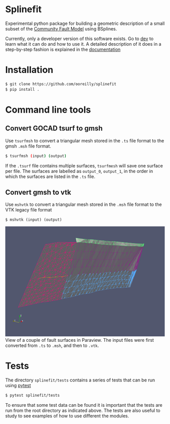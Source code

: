 # Splinefit

Experimental python package for building a geometric description of a small subset of the [Community Fault Model](https://scec.usc.edu/scecpedia/CFM) using BSplines.

Currently, only a developer version of this software exists. Go to [dev](dev/)
to learn what it can do and how to use it. A detailed description of it does in a step-by-step fashion is explained in the [documentation](docs/) 

# Installation
```bash
$ git clone https://github.com/ooreilly/splinefit
$ pip install .
```

# Command line tools

## Convert GOCAD tsurf to gmsh
Use `tsurfmsh` to convert a triangular mesh stored in the `.ts` file format to the gmsh `.msh` file format. 
```bash
$ tsurfmsh (input) (output)

```
If the `.tsurf` file contains multiple surfaces, `tsurfmesh` will save one
surface per file. The surfaces are labelled as `output_0`, `output_1`, in the
order in which the surfaces are listed in the `.ts` file.

## Convert gmsh to vtk
Use `mshvtk` to convert a triangular mesh stored in the `.msh` file format to
the VTK legacy file format
```
$ mshvtk (input) (output)
```

![](docs/figures/vtk_view.png)
View of a couple of fault surfaces in Paraview. The input files were first
converted from `.ts` to `.msh`, and then to `.vtk`.


# Tests
The directory `splinefit/tests` contains a series of tests that can be run using [pytest](https://docs.pytest.org/en/latest/)
```bash
$ pytest splinefit/tests
```
To ensure that some test data can be found it is important that the tests are run from the root directory as indicated above.
The tests are also useful to study to see examples of how to use different the modules.

